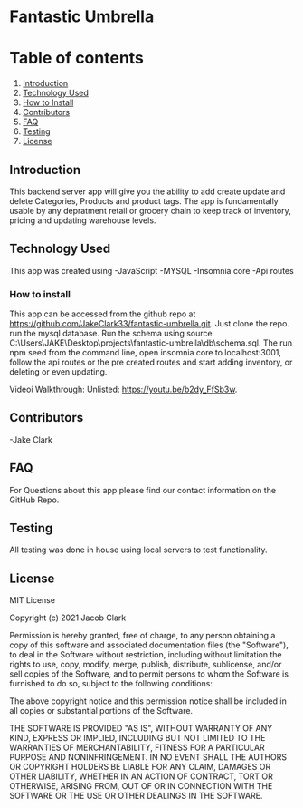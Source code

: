 # Fantastic Umbrella

# Table of contents
1. [Introduction](#introduction)
2. [Technology Used](#technologyused)
3. [How to Install](#howtoinstall)
4. [Contributors ](#contributors)
5. [FAQ](#faq)
3. [Testing](#testing)
3. [License](#license)

## Introduction 
This backend server app will give you the ability to add create update and delete Categories, Products and product tags. The app is fundamentally usable by any depratment retail or grocery chain to keep track of inventory, pricing and updating warehouse levels. 

## Technology Used
This app was created using
-JavaScript
-MYSQL
-Insomnia core
-Api routes



### How to install
This app can be accessed from the github repo at https://github.com/JakeClark33/fantastic-umbrella.git. Just clone the repo. run the mysql database. Run the schema using source C:\Users\JAKE\Desktop\projects\fantastic-umbrella\db\schema.sql. The run npm seed from the command line, open insomnia core to localhost:3001, follow the api routes or the pre created routes and start adding inventory, or deleting or even updating. 

Videoi Walkthrough: Unlisted: https://youtu.be/b2dy_FfSb3w.


## Contributors

-Jake Clark


## FAQ

For Questions about this app please find our contact information on the GitHub Repo. 

## Testing

All testing was done in house using local servers to test functionality.

## License

MIT License

Copyright (c) 2021 Jacob Clark

Permission is hereby granted, free of charge, to any person obtaining
a copy of this software and associated documentation files (the
"Software"), to deal in the Software without restriction, including
without limitation the rights to use, copy, modify, merge, publish,
distribute, sublicense, and/or sell copies of the Software, and to
permit persons to whom the Software is furnished to do so, subject to
the following conditions:

The above copyright notice and this permission notice shall be
included in all copies or substantial portions of the Software.

THE SOFTWARE IS PROVIDED "AS IS", WITHOUT WARRANTY OF ANY KIND,
EXPRESS OR IMPLIED, INCLUDING BUT NOT LIMITED TO THE WARRANTIES OF
MERCHANTABILITY, FITNESS FOR A PARTICULAR PURPOSE AND
NONINFRINGEMENT. IN NO EVENT SHALL THE AUTHORS OR COPYRIGHT HOLDERS BE
LIABLE FOR ANY CLAIM, DAMAGES OR OTHER LIABILITY, WHETHER IN AN ACTION
OF CONTRACT, TORT OR OTHERWISE, ARISING FROM, OUT OF OR IN CONNECTION
WITH THE SOFTWARE OR THE USE OR OTHER DEALINGS IN THE SOFTWARE.
